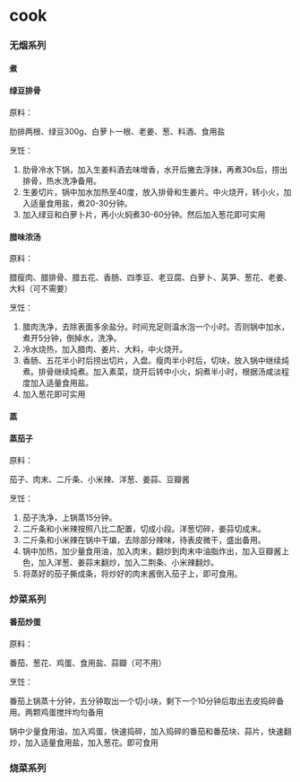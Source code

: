 # cook

### 无烟系列

#### 煮

#### 绿豆排骨

原料：

肋排两根、绿豆300g、白萝卜一根、老姜、葱、料酒、食用盐

烹饪：

1. 肋骨冷水下锅，加入生姜料酒去味增香，水开后撇去浮抹，再煮30s后，捞出排骨，热水洗净备用。
2. 生姜切片，锅中加水加热至40度，放入排骨和生姜片。中火烧开，转小火，加入适量食用盐，煮20-30分钟。
3. 加入绿豆和白萝卜片，再小火焖煮30-60分钟。然后加入葱花即可实用

#### 腊味浓汤

原料：

腊瘦肉、腊排骨、腊五花、香肠、四季豆、老豆腐、白萝卜、莴笋、葱花、老姜、大料（可不需要）

烹饪：

1. 腊肉洗净，去除表面多余盐分。时间充足则温水泡一个小时。否则锅中加水，煮开5分钟，倒掉水，洗净。
2. 冷水烧热，加入腊肉、姜片、大料，中火烧开。
3. 香肠、五花半小时后捞出切片，入盘。瘦肉半小时后，切块，放入锅中继续炖煮。排骨继续炖煮。加入素菜，烧开后转中小火，焖煮半小时，根据汤咸淡程度加入适量食用盐。
4. 加入葱花即可实用

#### 蒸

#### 蒸茄子

原料：

茄子、肉末、二斤条、小米辣、洋葱、姜蒜、豆瓣酱

烹饪：

1. 茄子洗净，上锅蒸15分钟。
2. 二斤条和小米辣按照八比二配置，切成小段。洋葱切碎，姜蒜切成末。
3. 二斤条和小米辣在锅中干煸，去除部分辣味，待表皮微干，盛出备用。
4. 锅中加热，加少量食用油，加入肉末，翻炒到肉末中油脂炸出，加入豆瓣酱上色，加入洋葱、姜蒜末翻炒，加入二荆条、小米辣翻炒。
5. 将蒸好的茄子撕成条，将炒好的肉末酱倒入茄子上，即可食用。


### 炒菜系列

#### 番茄炒蛋

原料：

番茄、葱花、鸡蛋、食用盐、蒜瓣（可不用）

烹饪：

番茄上锅蒸十分钟，五分钟取出一个切小块，剩下一个10分钟后取出去皮捣碎备用。两颗鸡蛋搅拌均匀备用

锅中少量食用油，加入鸡蛋，快速捣碎，加入捣碎的番茄和番茄块、蒜片，快速翻炒，加入适量食用盐，加入葱花。即可食用

### 烧菜系列

